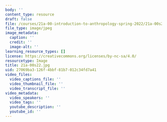 ```yaml
---
body: ''
content_type: resource
draft: false
file: /courses/21a-00-introduction-to-anthropology-spring-2022/21a-00s22.jpg
file_type: image/jpeg
image_metadata:
  caption: ''
  credit: ''
  image-alt: ''
learning_resource_types: []
license: https://creativecommons.org/licenses/by-nc-sa/4.0/
resourcetype: Image
title: 21a-00s22.jpg
uid: 27069ba3-126f-4bbf-81b7-012c34fd7a41
video_files:
  video_captions_file: ''
  video_thumbnail_file: ''
  video_transcript_file: ''
video_metadata:
  video_speakers: ''
  video_tags: ''
  youtube_description: ''
  youtube_id: ''
---
```

